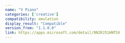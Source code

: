 ```yaml
---
name: "V Piano"
categories: ['creative']
compatibility: emulation
display_result: "Compatible"
version_from: "1.1.0.0"
link: https://apps.microsoft.com/detail/9N2RJ51HNTSX
---
```

